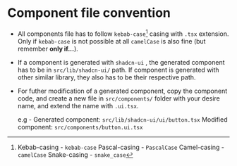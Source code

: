 # Component file convention

- All components file has to follow `kebab-case`[^1] casing with `.tsx` extension. Only if `kebab-case` is not possible at all `camelCase` is also fine (but remember **only if...**).
- If a component is generated with `shadcn-ui` , the generated component has to be in `src/lib/shadcn-ui/` path. If component is generated with other similar library, they also has to be their respective path.
- For futher modification of a generated component, copy the component code, and create a new file in `src/components/` folder with your desire name, and extend the name with `.ui.tsx`.

  e.g -
  Generated component:
  `src/lib/shadcn-ui/ui/button.tsx`
  Modified component:
  `src/components/button.ui.tsx`

[^1]:
    Kebab-casing - `kebab-case`
    Pascal-casing - `PascalCase`
    Camel-casing - `camelCase`
    Snake-casing - `snake_case`
